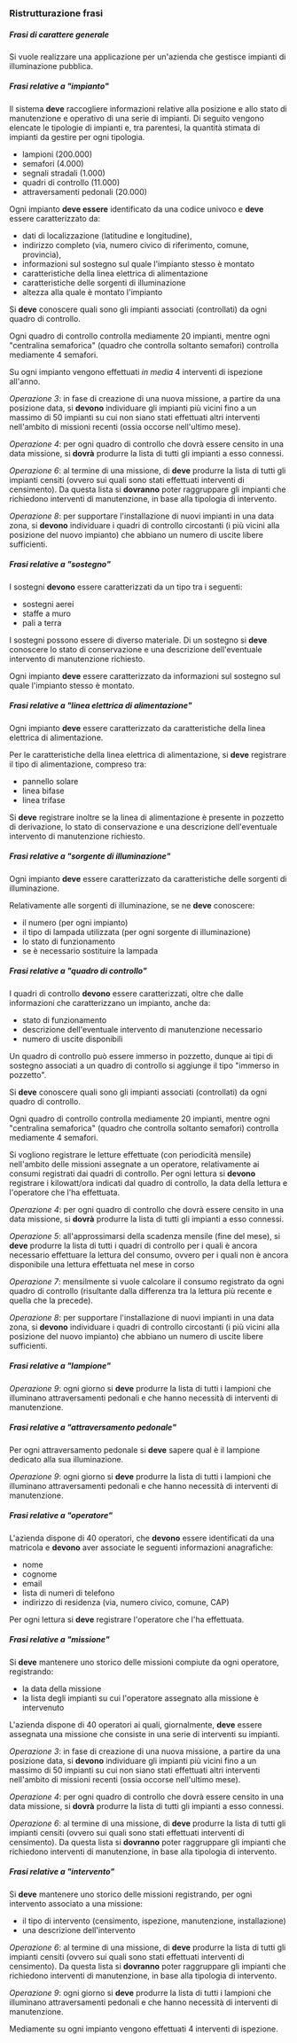 ### Ristrutturazione frasi

##### Frasi di carattere generale

Si vuole realizzare una applicazione per un'azienda che gestisce impianti di
illuminazione pubblica.

##### Frasi relative a "impianto"

Il sistema **deve** raccogliere informazioni relative alla posizione e allo stato di
manutenzione e operativo di una serie di impianti. Di seguito vengono elencate
le tipologie di impianti e, tra parentesi, la quantità stimata di impianti da
gestire per ogni tipologia.

- lampioni (200.000)
- semafori (4.000)
- segnali stradali (1.000)
- quadri di controllo (11.000)
- attraversamenti pedonali (20.000)

Ogni impianto **deve essere** identificato da una codice univoco e **deve**
essere caratterizzato da:

- dati di localizzazione (latitudine e longitudine),
- indirizzo completo (via, numero civico di riferimento, comune, provincia),
- informazioni sul sostegno sul quale l'impianto stesso è montato
- caratteristiche della linea elettrica di alimentazione
- caratteristiche delle sorgenti di illuminazione
- altezza alla quale è montato l'impianto

Si **deve** conoscere quali sono gli impianti associati (controllati) da ogni
quadro di controllo.

Ogni quadro di controllo controlla mediamente 20 impianti, mentre ogni
"centralina semaforica" (quadro che controlla soltanto semafori) controlla
mediamente 4 semafori.

Su ogni impianto vengono effettuati *in media* 4 interventi di ispezione
all'anno.

*Operazione 3*: in fase di creazione di una nuova missione, a partire da una
posizione data, si **devono** individuare gli impianti più vicini fino a un
massimo di 50 impianti su cui non siano stati effettuati altri interventi
nell'ambito di missioni recenti (ossia occorse nell'ultimo mese).

*Operazione 4*: per ogni quadro di controllo che dovrà essere censito in una
data missione, si **dovrà** produrre la lista di tutti gli impianti a esso
connessi.

*Operazione 6*: al termine di una missione, di **deve** produrre la lista di
tutti gli impianti censiti (ovvero sui quali sono stati effettuati interventi di
censimento). Da questa lista si **dovranno** poter raggruppare gli impianti che
richiedono interventi di manutenzione, in base alla tipologia di intervento.

*Operazione 8*: per supportare l'installazione di nuovi impianti in una data
zona, si **devono** individuare i quadri di controllo circostanti (i più vicini
alla posizione del nuovo impianto) che abbiano un numero di uscite libere
sufficienti.

##### Frasi relative a "sostegno"

I sostegni **devono** essere caratterizzati da un tipo tra i seguenti:

- sostegni aerei
- staffe a muro
- pali a terra

I sostegni possono essere di diverso materiale. Di un sostegno si **deve**
conoscere lo stato di conservazione e una descrizione dell'eventuale intervento
di manutenzione richiesto.

Ogni impianto **deve** essere caratterizzato da informazioni sul sostegno sul
quale l'impianto stesso è montato.

##### Frasi relative a "linea elettrica di alimentazione"

Ogni impianto **deve** essere caratterizzato da caratteristiche della linea
elettrica di alimentazione.

Per le caratteristiche della linea elettrica di alimentazione, si **deve**
registrare il tipo di alimentazione, compreso tra:

- pannello solare
- linea bifase
- linea trifase

Si **deve** registrare inoltre se la linea di alimentazione è presente in
pozzetto di derivazione, lo stato di conservazione e una descrizione
dell'eventuale intervento di manutenzione richiesto.

##### Frasi relative a "sorgente di illuminazione"

Ogni impianto **deve** essere caratterizzato da caratteristiche delle sorgenti
di illuminazione.

Relativamente alle sorgenti di illuminazione, se ne **deve** conoscere:

- il numero (per ogni impianto)
- il tipo di lampada utilizzata (per ogni sorgente di illuminazione)
- lo stato di funzionamento
- se è necessario sostituire la lampada

##### Frasi relative a "quadro di controllo"

I quadri di controllo **devono** essere caratterizzati, oltre che dalle
informazioni che caratterizzano un impianto, anche da:

- stato di funzionamento
- descrizione dell'eventuale intervento di manutenzione necessario
- numero di uscite disponibili

Un quadro di controllo può essere immerso in pozzetto, dunque ai tipi di
sostegno associati a un quadro di controllo si aggiunge il tipo "immerso in
pozzetto".

Si **deve** conoscere quali sono gli impianti associati (controllati) da ogni
quadro di controllo.

Ogni quadro di controllo controlla mediamente 20 impianti, mentre ogni
"centralina semaforica" (quadro che controlla soltanto semafori) controlla
mediamente 4 semafori.

Si vogliono registrare le letture effettuate (con periodicità mensile)
nell'ambito delle missioni assegnate a un operatore, relativamente ai consumi
registrati dai quadri di controllo. Per ogni lettura si **devono** registrare i
kilowatt/ora indicati dal quadro di controllo, la data della lettura e
l'operatore che l'ha effettuata.

*Operazione 4*: per ogni quadro di controllo che dovrà essere censito in una
data missione, si **dovrà** produrre la lista di tutti gli impianti a esso
connessi.

*Operazione 5*: all'approssimarsi della scadenza mensile (fine del mese), si
**deve** produrre la lista di tutti i quadri di controllo per i quali è ancora
necessario effettuare la lettura del consumo, ovvero per i quali non è ancora
disponibile una lettura effettuata nel mese in corso

*Operazione 7*: mensilmente si vuole calcolare il consumo registrato da ogni
quadro di controllo (risultante dalla differenza tra la lettura più recente e
quella che la precede).

*Operazione 8*: per supportare l'installazione di nuovi impianti in una data
zona, si **devono** individuare i quadri di controllo circostanti (i più vicini
alla posizione del nuovo impianto) che abbiano un numero di uscite libere
sufficienti.

##### Frasi relative a "lampione"

*Operazione 9*: ogni giorno si **deve** produrre la lista di tutti i lampioni
che illuminano attraversamenti pedonali e che hanno necessità di interventi di
manutenzione.

##### Frasi relative a "attraversamento pedonale"

Per ogni attraversamento pedonale si **deve** sapere qual è il lampione dedicato
alla sua illuminazione.

*Operazione 9*: ogni giorno si **deve** produrre la lista di tutti i lampioni
che illuminano attraversamenti pedonali e che hanno necessità di interventi di
manutenzione.

##### Frasi relative a "operatore"

L'azienda dispone di 40 operatori, che **devono** essere identificati da una
matricola e **devono** aver associate le seguenti informazioni anagrafiche:

- nome
- cognome
- email
- lista di numeri di telefono
- indirizzo di residenza (via, numero civico, comune, CAP)

Per ogni lettura si **deve** registrare l'operatore che l'ha effettuata.

##### Frasi relative a "missione"

Si **deve** mantenere uno storico delle missioni compiute da ogni operatore,
registrando:

- la data della missione
- la lista degli impianti su cui l'operatore assegnato alla missione è
    intervenuto

L'azienda dispone di 40 operatori ai quali, giornalmente, **deve** essere
assegnata una missione che consiste in una serie di interventi su impianti.

*Operazione 3*: in fase di creazione di una nuova missione, a partire da una
posizione data, si **devono** individuare gli impianti più vicini fino a un
massimo di 50 impianti su cui non siano stati effettuati altri interventi
nell'ambito di missioni recenti (ossia occorse nell'ultimo mese).

*Operazione 4*: per ogni quadro di controllo che dovrà essere censito in una
data missione, si **dovrà** produrre la lista di tutti gli impianti a esso
connessi.

*Operazione 6*: al termine di una missione, di **deve** produrre la lista di
tutti gli impianti censiti (ovvero sui quali sono stati effettuati interventi di
censimento). Da questa lista si **dovranno** poter raggruppare gli impianti che
richiedono interventi di manutenzione, in base alla tipologia di intervento.

##### Frasi relative a "intervento"

Si **deve** mantenere uno storico delle missioni registrando, per ogni
intervento associato a una missione:

- il tipo di intervento (censimento, ispezione, manutenzione, installazione)
- una descrizione dell'intervento

*Operazione 6*: al termine di una missione, di **deve** produrre la lista di
tutti gli impianti censiti (ovvero sui quali sono stati effettuati interventi di
censimento). Da questa lista si **dovranno** poter raggruppare gli impianti che
richiedono interventi di manutenzione, in base alla tipologia di intervento.

*Operazione 9*: ogni giorno si **deve** produrre la lista di tutti i lampioni
che illuminano attraversamenti pedonali e che hanno necessità di interventi di
manutenzione.

Mediamente su ogni impianto vengono effettuati 4 interventi di ispezione.
